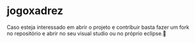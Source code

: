 # jogoxadrez

Caso esteja interessado em abrir o projeto e contribuir basta fazer um fork no repositório e abrir no seu visual studio ou no próprio eclipse.🎈
